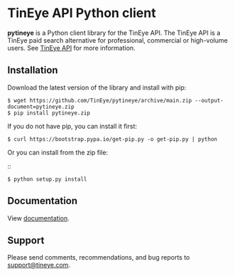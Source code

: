 TinEye API Python client
========================

**pytineye** is a Python client library for the TinEye API. The TinEye API
is a TinEye paid search alternative for professional, commercial or high-volume users.
See [TinEye API](https://api.tineye.com/) for more information.

Installation
------------

Download the latest version of the library and install with pip:

    $ wget https://github.com/TinEye/pytineye/archive/main.zip --output-document=pytineye.zip
    $ pip install pytineye.zip

If you do not have pip, you can install it first:

    $ curl https://bootstrap.pypa.io/get-pip.py -o get-pip.py | python

Or you can install from the zip file:

::

    $ python setup.py install

Documentation
-------------

View [documentation](https://api.tineye.com/python/docs/).

Support
-------

Please send comments, recommendations, and bug reports to support@tineye.com.

